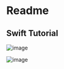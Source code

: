 # Readme

## Swift Tutorial

![image](https://user-images.githubusercontent.com/11646620/65706093-9f540f00-e081-11e9-8b19-29aaad5e8dd2.png)

![image](https://user-images.githubusercontent.com/11646620/65706046-851a3100-e081-11e9-9e62-206c65441bdc.png)
